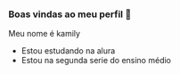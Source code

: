 ### Boas vindas ao meu perfil 👋

Meu nome é kamily

- Estou estudando na alura
- Estou na segunda serie do ensino médio

